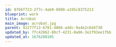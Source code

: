 ```yaml
---
id: 8766f723-2f7c-4ab9-8908-a195c8375213
blueprint: work
title: Acrobat
main_image: acrobat.jpg
parent: 92277f13-6781-4866-addc-9a4e2c6d4730
updated_by: 7fc42862-88cf-4231-8a06-3e1f93ee1fbb
updated_at: 1676288105
---
```

